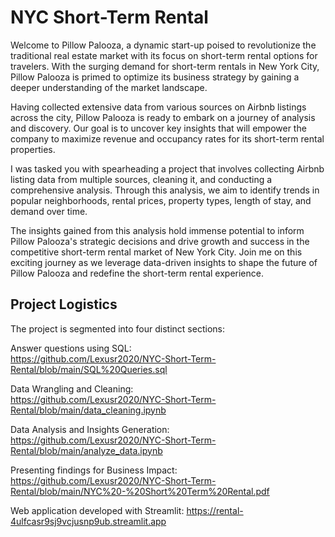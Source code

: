 # NYC Short-Term Rental

Welcome to Pillow Palooza, a dynamic start-up poised to revolutionize the traditional real estate market with its focus on short-term rental options for travelers. With the surging demand for short-term rentals in New York City, Pillow Palooza is primed to optimize its business strategy by gaining a deeper understanding of the market landscape.

Having collected extensive data from various sources on Airbnb listings across the city, Pillow Palooza is ready to embark on a journey of analysis and discovery. Our goal is to uncover key insights that will empower the company to maximize revenue and occupancy rates for its short-term rental properties.

I was tasked you with spearheading a project that involves collecting Airbnb listing data from multiple sources, cleaning it, and conducting a comprehensive analysis. Through this analysis, we aim to identify trends in popular neighborhoods, rental prices, property types, length of stay, and demand over time.

The insights gained from this analysis hold immense potential to inform Pillow Palooza's strategic decisions and drive growth and success in the competitive short-term rental market of New York City. Join me on this exciting journey as we leverage data-driven insights to shape the future of Pillow Palooza and redefine the short-term rental experience.


## Project Logistics

The project is segmented into four distinct sections:

Answer questions using SQL:                     
      https://github.com/Lexusr2020/NYC-Short-Term-Rental/blob/main/SQL%20Queries.sql

Data Wrangling and Cleaning:                    
      https://github.com/Lexusr2020/NYC-Short-Term-Rental/blob/main/data_cleaning.ipynb

Data Analysis and Insights Generation:          
      https://github.com/Lexusr2020/NYC-Short-Term-Rental/blob/main/analyze_data.ipynb

Presenting findings for Business Impact:        
      https://github.com/Lexusr2020/NYC-Short-Term-Rental/blob/main/NYC%20-%20Short%20Term%20Rental.pdf

Web application developed with Streamlit:
https://rental-4ulfcasr9sj9vcjusnp9ub.streamlit.app




